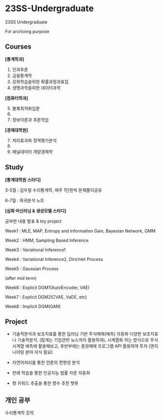 # 23SS-Undergraduate
23SS Undergraduate

For archiving purpose

## Courses

**[통계학과]**
1. 인과추론
2. 금융통계학
3. 강화학습을위한 확률과정과표집
4. 생명과학을위한 데이터과학

**[컴퓨터학과]**

5. 볼록최적화입문
6. 
7. 정보이론과 추론학습

**[경제대학원]**

7. 처리효과와 정책평가분석
8. 
9. 패널데이터 계량경제학




## Study

**[통계대학원 스터디]**

3-5월 : 김우철 수리통계학, 매주 1단원씩 문제풀이공유

6-7월 : 회귀분석 노트


**[심화 머신러닝 & 생성모델 스터디]**

공부한 내용 발표 & toy project

Week1 : MLE, MAP, Entropy and Information Gain, Bayesian Network, GMM

Week2 : HMM, Sampling Based Inference

Week3 : Variational Inference1

Week4 : Variational Inference2, Dirichlet Process

Week5 : Gaussian Process

(after mid term)

Week6 : Explicit DGM1(AutoEncoder, VAE)

Week7 : Explicit DGM2(CVAE, VaDE, etc)

Week8 : Implicit DGM(GAN)



## Project

- 기술적분석과 보조지표를 통한 딥러닝 기반 주식매매(예측) 자동화
다양한 보조지표나 기술적분석, (많게는 기업관련 뉴스까지 활용하여), 시계열화 하는 방식으로 주식 시계열 예측에 활용해보고, 
후반부에는 증권매매 프로그램 API 활용하여 투자 (엔지니어링 분야 지식 필요)

- 자연어처리를 통한 언론의 편향성 분석
- 판례 학습을 통한 인공지능 법률 자문 자동화
- 향 키워드 추출을 통한 향수 추천 챗봇


## 개인 공부
수리통계학 강의 




